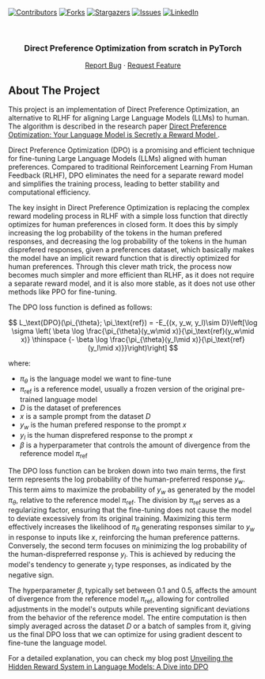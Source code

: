 <a name="readme-top"></a>


<!-- PROJECT SHIELDS -->
[![Contributors][contributors-shield]][contributors-url]
[![Forks][forks-shield]][forks-url]
[![Stargazers][stars-shield]][stars-url]
[![Issues][issues-shield]][issues-url]
[![LinkedIn][linkedin-shield]][linkedin-url]



<!-- PROJECT LOGO -->
<br />
<div align="center">

<h3 align="center">Direct Preference Optimization from scratch in PyTorch</h3>

  <p align="center">
<!--     <a href="https://github.com/ahmed-alllam/Forward-Forward-Algorithm">View Demo</a> -->
<!--     · -->
    <a href="https://github.com/ahmed-alllam/Direct-Preference-Optimization/issues">Report Bug</a>
    ·
    <a href="https://github.com/ahmed-alllam/Direct-Preference-Optimization/issues">Request Feature</a>
  </p>
</div>


<!-- ABOUT THE PROJECT -->


## About The Project

This project is an implementation of Direct Preference Optimization, an alternative to RLHF for aligning Large Language Models (LLMs) to human. The algorithm is described in the research paper [Direct Preference Optimization: Your Language Model is Secretly a Reward Model
](https://arxiv.org/abs/2305.18290). 

Direct Preference Optimization (DPO) is a promising and efficient technique for fine-tuning Large Language Models (LLMs) aligned with human preferences. Compared to traditional Reinforcement Learning From Human Feedback (RLHF), DPO eliminates the need for a separate reward model and simplifies the training process, leading to better stability and computational efficiency.

The key insight in Direct Preference Optimization is replacing the complex reward modeling process in RLHF with a simple loss function that directly optimizes for human preferences in closed form. It does this by simply increasing the log probability of the tokens in the human prefered responses, and decreasing the log probability of the tokens in the human disprefered responses, given a preferences dataset, which basically makes the model have an implicit reward function that is directly optimized for human preferences. Through this clever math trick, the process now becomes much simpler and more efficient than RLHF, as it does not require a separate reward model, and it is also more stable, as it does not use other methods like PPO for fine-tuning.

The DPO loss function is defined as follows:

$$
L_\text{DPO}(\pi_{\theta}; \pi_\text{ref}) = -E_{(x, y_w, y_l)\sim D}\left[\log \sigma \left(
\beta \log \frac{\pi_{\theta}(y_w\mid x)}{\pi_\text{ref}(y_w\mid x)} \thinspace
{- \beta \log \frac{\pi_{\theta}(y_l\mid x)}{\pi_\text{ref}(y_l\mid x)}}\right)\right]
$$

where:

- $\pi_{\theta}$ is the language model we want to fine-tune
- $\pi_\text{ref}$ is a reference model, usually a frozen version of the original pre-trained language model
- $D$ is the dataset of preferences
- $x$ is a sample prompt from the dataset $D$
- $y_w$ is the human prefered response to the prompt $x$
- $y_l$ is the human disprefered response to the prompt $x$
- $\beta$ is a hyperparameter that controls the amount of divergence from the reference model $\pi_\text{ref}$

The DPO loss function can be broken down into two main terms, the first term represents the log probability of the human-preferred response $y_w$. This term aims to maximize the probability of $y_w$ as generated by the model $\pi_{\theta}$, relative to the reference model $\pi_{\text{ref}}$. The division by $\pi_{\text{ref}}$ serves as a regularizing factor, ensuring that the fine-tuning does not cause the model to deviate excessively from its original training. Maximizing this term effectively increases the likelihood of $\pi_{\theta}$ generating responses similar to $y_w$ in response to inputs like $x$, reinforcing the human preference patterns. Conversely, the second term focuses on minimizing the log probability of the human-dispreferred response $y_l$. This is achieved by reducing the model's tendency to generate $y_l$ type responses, as indicated by the negative sign.

The hyperparameter $\beta$, typically set between 0.1 and 0.5, affects the amount of divergence from the reference model $\pi_\text{ref}$, allowing for controlled adjustments in the model's outputs while preventing significant deviations from the behavior of the reference model. The entire computation is then simply averaged across the dataset $D$ or a batch of samples from it, giving us the final DPO loss that we can optimize for using gradient descent to fine-tune the language model.


For a detailed explanation, you can check my blog post [Unveiling the Hidden Reward System in Language Models: A Dive into DPO](https://allam.vercel.app/post/dpo/)

<!-- MARKDOWN LINKS & IMAGES -->
[contributors-shield]: https://img.shields.io/github/contributors/ahmed-alllam/Direct-Preference-Optimization.svg?style=for-the-badge
[contributors-url]: https://github.com/ahmed-alllam/Direct-Preference-Optimization/graphs/contributors
[forks-shield]: https://img.shields.io/github/forks/ahmed-alllam/Direct-Preference-Optimization.svg?style=for-the-badge
[forks-url]: https://github.com/ahmed-alllam/Direct-Preference-Optimization/network/members
[stars-shield]: https://img.shields.io/github/stars/ahmed-alllam/Direct-Preference-Optimization.svg?style=for-the-badge
[stars-url]: https://github.com/ahmed-alllam/Direct-Preference-Optimization/stargazers
[issues-shield]: https://img.shields.io/github/issues/ahmed-alllam/Direct-Preference-Optimization.svg?style=for-the-badge
[issues-url]: https://github.com/ahmed-alllam/Direct-Preference-Optimization/issues
[license-shield]: https://img.shields.io/github/license/ahmed-alllam/Direct-Preference-Optimization.svg?style=for-the-badge
[license-url]: https://github.com/ahmed-alllam/Direct-Preference-Optimization/blob/master/LICENSE.txt
[linkedin-shield]: https://img.shields.io/badge/-LinkedIn-black.svg?style=for-the-badge&logo=linkedin&colorB=555
[linkedin-url]: https://linkedin.com/in/ahmed-e-allam
[product-screenshot]: images/screenshot.png
